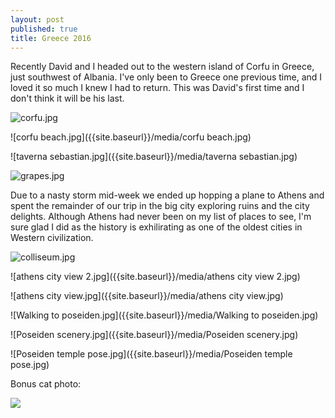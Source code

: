 ```yaml
---
layout: post
published: true
title: Greece 2016
---
```

Recently David and I headed out to the western island of Corfu in Greece, just southwest of Albania.  I've only been to Greece one previous time, and I loved it so much I knew I had to return.  This was David's first time and I don't think it will be his last.

![corfu.jpg]({{site.baseurl}}/media/corfu.jpg)

![corfu beach.jpg]({{site.baseurl}}/media/corfu beach.jpg)

![taverna sebastian.jpg]({{site.baseurl}}/media/taverna sebastian.jpg)

![grapes.jpg]({{site.baseurl}}/media/grapes.jpg)


Due to a nasty storm mid-week we ended up hopping a plane to Athens and spent the remainder of our trip in the big city exploring ruins and the city delights.  Although Athens had never been on my list of places to see, I'm sure glad I did as the history is exhilirating as one of the oldest cities in Western civilization.

![colliseum.jpg]({{site.baseurl}}/media/colliseum.jpg)

![athens city view 2.jpg]({{site.baseurl}}/media/athens city view 2.jpg)

![athens city view.jpg]({{site.baseurl}}/media/athens city view.jpg)

![Walking to poseiden.jpg]({{site.baseurl}}/media/Walking to poseiden.jpg)

![Poseiden scenery.jpg]({{site.baseurl}}/media/Poseiden scenery.jpg)

![Poseiden temple pose.jpg]({{site.baseurl}}/media/Poseiden temple pose.jpg)

Bonus cat photo:

![]({{site.baseurl}}/media/cat%202.jpg)

